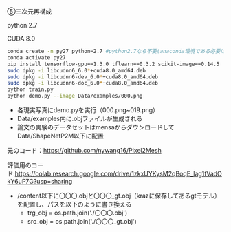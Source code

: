 ⑤三次元再構成

python 2.7

CUDA 8.0

```sh
conda create -n py27 python=2.7 #python2.7なら不要(anaconda環境である必要はありません)
conda activate py27
pip install tensorflow-gpu==1.3.0 tflearn==0.3.2 scikit-image==0.14.5
sudo dpkg -i libcudnn6_6.0*+cuda8.0_amd64.deb
sudo dpkg -i libcudnn6-dev_6.0*+cuda8.0_amd64.deb
sudo dpkg -i libcudnn6-doc_6.0*+cuda8.0_amd64.deb
python train.py
python demo.py --image Data/examples/000.png
```
- 各現実写真にdemo.pyを実行（000.png~019.png）
- Data/examples内に.objファイルが生成される
- 論文の実験のデータセットはmensaからダウンロードしてData/ShapeNetP2M以下に配置

元のコード：https://github.com/nywang16/Pixel2Mesh

評価用のコード:https://colab.research.google.com/drive/1zkxUYKysM2qBoqE_lag1tVadOkY6uP7G?usp=sharing
- /content以下に〇〇〇.objと〇〇〇_gt.obj（krazに保存してあるgtモデル）を配置し、パスを以下のように書き換える
    - trg_obj = os.path.join('./〇〇〇.obj')
    - src_obj = os.path.join('./〇〇〇_gt.obj')
